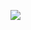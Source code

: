 
![](https://github.com/KateKo04/NYU_PELIGRO_FaceRecognizer/tree/main/images/BlackMinimalBanner.png)
